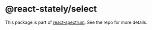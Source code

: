 # @react-stately/select

This package is part of [react-spectrum](https://github.com/watheia/spectrum). See the repo for more details.